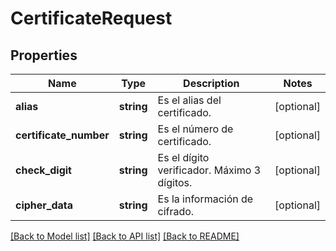# CertificateRequest

## Properties
Name | Type | Description | Notes
------------ | ------------- | ------------- | -------------
**alias** | **string** | Es el alias del certificado. | [optional] 
**certificate_number** | **string** | Es el número de certificado. | [optional] 
**check_digit** | **string** | Es el dígito verificador. Máximo 3 dígitos. | [optional] 
**cipher_data** | **string** | Es la información de cifrado. | [optional] 

[[Back to Model list]](../../README.md#documentation-for-models) [[Back to API list]](../../README.md#documentation-for-api-endpoints) [[Back to README]](../../README.md)

